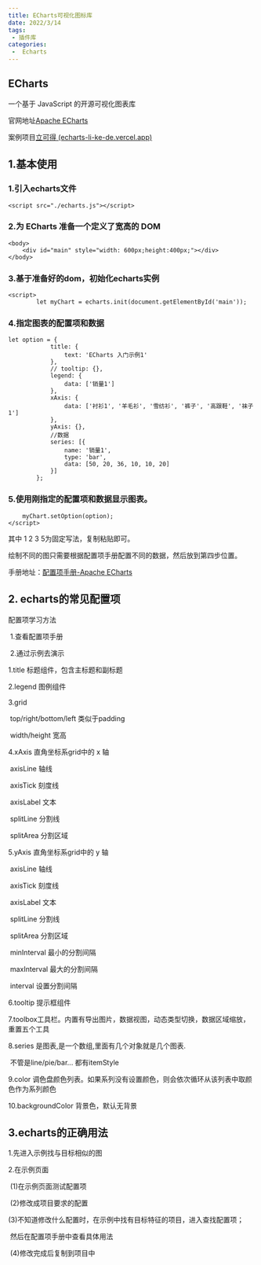 ```yaml
---
title: ECharts可视化图标库
date: 2022/3/14
tags:
 - 插件库
categories:
 -  Echarts 
---
```


## ECharts

一个基于 JavaScript 的开源可视化图表库

官网地址[Apache ECharts](https://echarts.apache.org/zh/index.html)



案例项目[立可得 (echarts-li-ke-de.vercel.app)](https://echarts-li-ke-de.vercel.app/)

## 1.基本使用

### 1.引入echarts文件 

```
<script src="./echarts.js"></script>
```

### 2.为 ECharts 准备一个定义了宽高的 DOM 

```
<body>
	<div id="main" style="width: 600px;height:400px;"></div>
</body>
```

### 3.基于准备好的dom，初始化echarts实例

```
<script>
        let myChart = echarts.init(document.getElementById('main'));
```

### 4.指定图表的配置项和数据

```
let option = {
            title: {
                text: 'ECharts 入门示例1'
            },
            // tooltip: {},
            legend: {
                data: ['销量1']
            },
            xAxis: {
                data: ['衬衫1', '羊毛衫', '雪纺衫', '裤子', '高跟鞋', '袜子1']
            },
            yAxis: {},
            //数据
            series: [{
                name: '销量1',
                type: 'bar',
                data: [50, 20, 36, 10, 10, 20]
            }]
        };
```

### 5.使用刚指定的配置项和数据显示图表。

```
	myChart.setOption(option);
</script>
```

其中 1 2 3 5为固定写法，复制粘贴即可。

绘制不同的图只需要根据配置项手册配置不同的数据，然后放到第四步位置。

手册地址：[配置项手册-Apache ECharts](https://echarts.apache.org/zh/option.html#title)



## 2. echarts的常见配置项

配置项学习方法

​         1.查看配置项手册

​         2.通过示例去演示



1.title  标题组件，包含主标题和副标题

2.legend 图例组件

3.grid 

​            top/right/bottom/left 类似于padding

​            width/height 宽高

4.xAxis 直角坐标系grid中的 x 轴

​            axisLine  轴线

​            axisTick  刻度线

​            axisLabel 文本

​            splitLine 分割线

​            splitArea 分割区域

5.yAxis 直角坐标系grid中的 y 轴

​            axisLine  轴线

​            axisTick  刻度线

​            axisLabel 文本

​            splitLine 分割线

​            splitArea 分割区域

​            minInterval 最小的分割间隔

​            maxInterval 最大的分割间隔

​            interval 设置分割间隔

6.tooltip 提示框组件

7.toolbox工具栏。内置有导出图片，数据视图，动态类型切换，数据区域缩放，重置五个工具



8.series 是图表,是一个数组,里面有几个对象就是几个图表. 

​          不管是line/pie/bar... 都有itemStyle



9.color 调色盘颜色列表。如果系列没有设置颜色，则会依次循环从该列表中取颜色作为系列颜色

10.backgroundColor 背景色，默认无背景



## 3.echarts的正确用法

1.先进入示例找与目标相似的图

2.在示例页面 

​	(1)在示例页面测试配置项

​	(2)修改成项目要求的配置

​	(3)不知道修改什么配置时，在示例中找有目标特征的项目，进入查找配置项；

​		  然后在配置项手册中查看具体用法

​	(4)修改完成后复制到项目中







